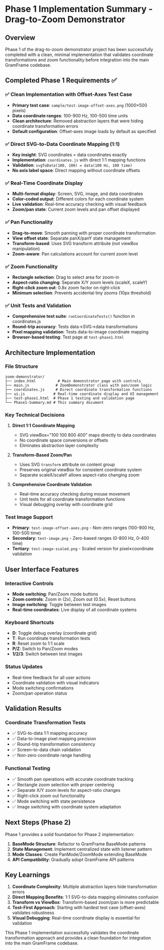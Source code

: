# Phase 1 Implementation Summary - Drag-to-Zoom Demonstrator

## Overview

Phase 1 of the drag-to-zoom demonstrator project has been successfully completed with a clean, minimal implementation that validates coordinate transformations and zoom functionality before integration into the main GramFrame codebase.

## Completed Phase 1 Requirements ✅

### ✅ Clean Implementation with Offset-Axes Test Case
- **Primary test case**: `sample/test-image-offset-axes.png` (1000×500 pixels)
- **Data coordinate ranges**: 100-900 Hz, 100-500 time units
- **Clean architecture**: Removed abstraction layers that were hiding coordinate transformation errors
- **Default configuration**: Offset-axes image loads by default as specified

### ✅ Direct SVG-to-Data Coordinate Mapping (1:1)
- **Key insight**: SVG coordinates = data coordinates exactly
- **Implementation**: `coordinates.js` with direct 1:1 mapping functions
- **Validation**: `svgToData(100, 100) = data(100 Hz, 100 time)`
- **No axis label space**: Direct mapping without coordinate offsets

### ✅ Real-Time Coordinate Display
- **Multi-format display**: Screen, SVG, image, and data coordinates
- **Color-coded output**: Different colors for each coordinate system
- **Live validation**: Real-time accuracy checking with visual feedback
- **Zoom/pan state**: Current zoom levels and pan offset displayed

### ✅ Pan Functionality
- **Drag-to-move**: Smooth panning with proper coordinate transformation
- **View offset state**: Separate panX/panY state management
- **Transform-based**: Uses SVG transform attribute (not viewBox manipulation)
- **Zoom-aware**: Pan calculations account for current zoom level

### ✅ Zoom Functionality
- **Rectangle selection**: Drag to select area for zoom-in
- **Aspect-ratio changing**: Separate X/Y zoom levels (scaleX, scaleY)
- **Right-click zoom out**: 0.8x zoom factor on right-click
- **Minimum selection**: Prevents accidental tiny zooms (10px threshold)

### ✅ Unit Tests and Validation
- **Comprehensive test suite**: `runCoordinateTests()` function in coordinates.js
- **Round-trip accuracy**: Tests data->SVG->data transformations
- **Pixel mapping validation**: Tests data-to-image coordinate mapping
- **Browser-based testing**: Test page at `test-phase1.html`

## Architecture Implementation

### File Structure
```
zoom-demonstrator/
├── index.html          # Main demonstrator page with controls
├── main.js            # ZoomDemonstrator class with pan/zoom logic
├── coordinates.js     # Direct coordinate transformation functions
├── ui.js             # Real-time coordinate display and UI management
├── test-phase1.html  # Phase 1 testing and validation page
└── Phase1-Summary.md # This summary document
```

### Key Technical Decisions

1. **Direct 1:1 Coordinate Mapping**
   - SVG viewBox="100 100 800 400" maps directly to data coordinates
   - No coordinate space conversions or offsets
   - Eliminates abstraction layer complexity

2. **Transform-Based Zoom/Pan**
   - Uses SVG `transform` attribute on content group
   - Preserves original viewBox for consistent coordinate system
   - Separate scaleX/scaleY allows aspect-ratio changing zoom

3. **Comprehensive Coordinate Validation**
   - Real-time accuracy checking during mouse movement
   - Unit tests for all coordinate transformation functions
   - Visual debugging overlay with coordinate grid

### Test Image Support

- **Primary**: `test-image-offset-axes.png` - Non-zero ranges (100-900 Hz, 100-500 time)
- **Secondary**: `test-image.png` - Zero-based ranges (0-800 Hz, 0-400 time)  
- **Tertiary**: `test-image-scaled.png` - Scaled version for pixel≠coordinate validation

## User Interface Features

### Interactive Controls
- **Mode switching**: Pan/Zoom mode buttons
- **Zoom controls**: Zoom in (2x), Zoom out (0.5x), Reset buttons
- **Image switching**: Toggle between test images
- **Real-time coordinates**: Live display of all coordinate systems

### Keyboard Shortcuts
- **D**: Toggle debug overlay (coordinate grid)
- **T**: Run coordinate transformation tests
- **R**: Reset zoom to 1:1 scale
- **P/Z**: Switch to Pan/Zoom modes
- **1/2/3**: Switch between test images

### Status Updates
- Real-time feedback for all user actions
- Coordinate validation with visual indicators
- Mode switching confirmations
- Zoom/pan operation status

## Validation Results

### Coordinate Transformation Tests
- ✅ SVG-to-data 1:1 mapping accuracy
- ✅ Data-to-image pixel mapping precision  
- ✅ Round-trip transformation consistency
- ✅ Screen-to-data chain validation
- ✅ Non-zero coordinate range handling

### Functional Testing
- ✅ Smooth pan operations with accurate coordinate tracking
- ✅ Rectangle zoom selection with proper centering
- ✅ Separate X/Y zoom levels for aspect-ratio changes
- ✅ Right-click zoom out functionality
- ✅ Mode switching with state persistence
- ✅ Image switching with coordinate system adaptation

## Next Steps (Phase 2)

Phase 1 provides a solid foundation for Phase 2 implementation:

1. **BaseMode Structure**: Refactor to GramFrame BaseMode patterns
2. **State Management**: Implement centralized state with listener pattern
3. **Mode Classes**: Create PanMode/ZoomMode extending BaseMode
4. **API Compatibility**: Gradually adopt GramFrame API patterns

## Key Learnings

1. **Coordinate Complexity**: Multiple abstraction layers hide transformation errors
2. **Direct Mapping Benefits**: 1:1 SVG-to-data mapping eliminates confusion
3. **Transform vs ViewBox**: Transform-based zoom/pan is more predictable
4. **Test-First Approach**: Starting with hardest test case (offset-axes) validates robustness
5. **Visual Debugging**: Real-time coordinate display is essential for validation

This Phase 1 implementation successfully validates the coordinate transformation approach and provides a clean foundation for integration into the main GramFrame codebase.